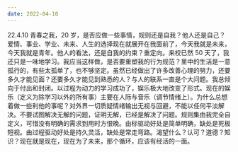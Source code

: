 ```yaml
---
date: 2022-04-10
---
```


22.4.10
青春之我，20 岁，是否应做一些事情，规则还是自我？他人还是自己？爱情、事业、学业、未来、人生的选择现在就展开在我面前了，今天我就是未来，今天我就是青年。他人的看法，还是自我的约束？重定向。来校已然 50 天了，我还只是一味地学习。我应当这样做，是否要重塑我的行为规范？里中的生活是一意孤行的，有些太孤单了，也不够坚定。虽然已经做出了许多改善心理的努力，还要多久才能见面？还要多久才能见到熟悉的人？与人的联系一直是个大问题。我总倾向于付出和封闭。以过程为动力的学习成功了，娱乐极大地改变了形式。现在的娱乐（定义为除学习以外的所有事）主要在人际与音乐（调节情绪上）。为什么总想着做一些利他的事呢？对外界一切质疑情绪输出无视与回避，不能以任何平淡解决。不要试图解决无解的问题，证明无解，已经是解决了问题。规则集由我完全自定义，可惜没有明确的需求到用时方恨晚。由标驱动好处是简单明确，缺处是死板短视。由过程驱动好处是持久灵活，缺处是常走弯路。渴望什么？认可？道德？知识？现在就是现在，现在为了未来，那个循环，应该有经活的一面。

